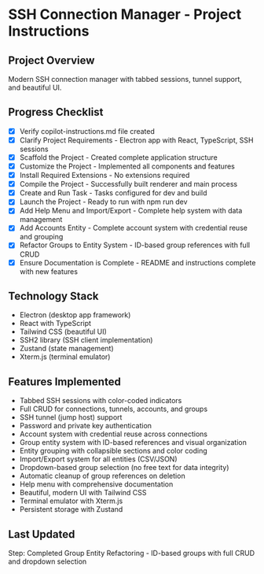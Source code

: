 # SSH Connection Manager - Project Instructions

## Project Overview
Modern SSH connection manager with tabbed sessions, tunnel support, and beautiful UI.

## Progress Checklist

- [x] Verify copilot-instructions.md file created
- [x] Clarify Project Requirements - Electron app with React, TypeScript, SSH sessions
- [x] Scaffold the Project - Created complete application structure
- [x] Customize the Project - Implemented all components and features
- [x] Install Required Extensions - No extensions required
- [x] Compile the Project - Successfully built renderer and main process
- [x] Create and Run Task - Tasks configured for dev and build
- [x] Launch the Project - Ready to run with npm run dev
- [x] Add Help Menu and Import/Export - Complete help system with data management
- [x] Add Accounts Entity - Complete account system with credential reuse and grouping
- [x] Refactor Groups to Entity System - ID-based group references with full CRUD
- [x] Ensure Documentation is Complete - README and instructions complete with new features

## Technology Stack
- Electron (desktop app framework)
- React with TypeScript
- Tailwind CSS (beautiful UI)
- SSH2 library (SSH client implementation)
- Zustand (state management)
- Xterm.js (terminal emulator)

## Features Implemented
- Tabbed SSH sessions with color-coded indicators
- Full CRUD for connections, tunnels, accounts, and groups
- SSH tunnel (jump host) support
- Password and private key authentication
- Account system with credential reuse across connections
- Group entity system with ID-based references and visual organization
- Entity grouping with collapsible sections and color coding
- Import/Export system for all entities (CSV/JSON)
- Dropdown-based group selection (no free text for data integrity)
- Automatic cleanup of group references on deletion
- Help menu with comprehensive documentation
- Beautiful, modern UI with Tailwind CSS
- Terminal emulator with Xterm.js
- Persistent storage with Zustand

## Last Updated
Step: Completed Group Entity Refactoring - ID-based groups with full CRUD and dropdown selection
